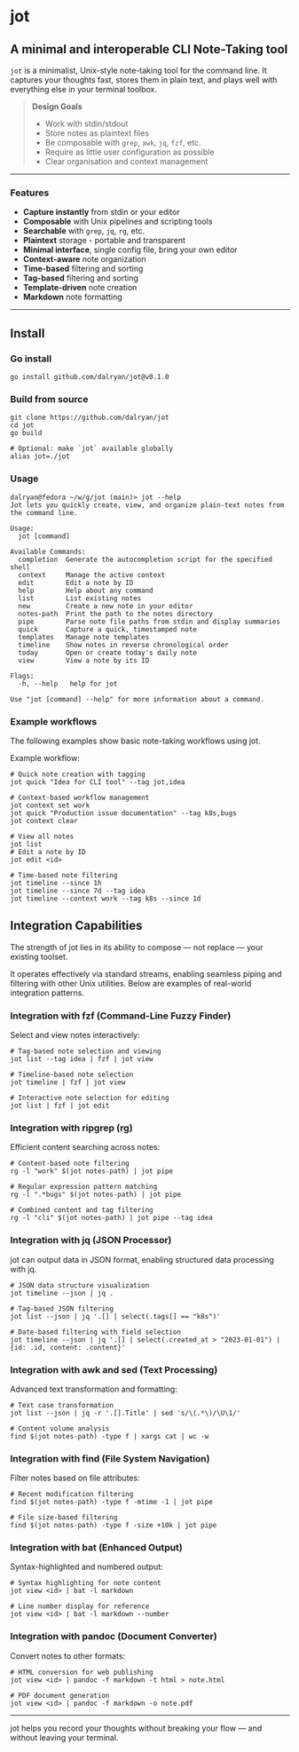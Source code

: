 # jot


## A minimal and interoperable CLI Note-Taking tool

`jot` is a minimalist, Unix-style note-taking tool for the command line. It captures your thoughts fast, stores them in plain text, and plays well with everything else in your terminal toolbox.

> **Design Goals**
> - Work with stdin/stdout
> - Store notes as plaintext files
> - Be composable with `grep`, `awk`, `jq`, `fzf`, etc.
> - Require as little user configuration as possible
> - Clear organisation and context management

---

### Features

- **Capture instantly** from stdin or your editor
- **Composable** with Unix pipelines and scripting tools
- **Searchable** with `grep`, `jq`, `rg`, etc.
- **Plaintext** storage - portable and transparent
- **Minimal interface**, single config file, bring your own editor
- **Context-aware** note organization
- **Time-based** filtering and sorting
- **Tag-based** filtering and sorting
- **Template-driven** note creation
- **Markdown** note formatting

---

## Install

### Go install

```shell
go install github.com/dalryan/jot@v0.1.0
```

### Build from source

```shell
git clone https://github.com/dalryan/jot
cd jot
go build

# Optional: make `jot` available globally
alias jot=./jot
```

### Usage

```shell
dalryan@fedora ~/w/g/jot (main)> jot --help
Jot lets you quickly create, view, and organize plain-text notes from the command line.

Usage:
  jot [command]

Available Commands:
  completion  Generate the autocompletion script for the specified shell
  context     Manage the active context
  edit        Edit a note by ID
  help        Help about any command
  list        List existing notes
  new         Create a new note in your editor
  notes-path  Print the path to the notes directory
  pipe        Parse note file paths from stdin and display summaries
  quick       Capture a quick, timestamped note
  templates   Manage note templates
  timeline    Show notes in reverse chronological order
  today       Open or create today's daily note
  view        View a note by its ID

Flags:
  -h, --help   help for jot

Use "jot [command] --help" for more information about a command.
```

### Example workflows

The following examples show basic note-taking workflows using jot.

Example workflow:

```shell
# Quick note creation with tagging
jot quick "Idea for CLI tool" --tag jot,idea

# Context-based workflow management
jot context set work
jot quick "Production issue documentation" --tag k8s,bugs
jot context clear

# View all notes
jot list
# Edit a note by ID
jot edit <id>

# Time-based note filtering
jot timeline --since 1h
jot timeline --since 7d --tag idea
jot timeline --context work --tag k8s --since 1d
```

## Integration Capabilities

The strength of jot lies in its ability to compose — not replace — your existing toolset.

It operates effectively via standard streams, enabling seamless piping and filtering with other Unix utilities. 
Below are examples of real-world integration patterns.


### Integration with fzf (Command-Line Fuzzy Finder)
Select and view notes interactively:

```shell
# Tag-based note selection and viewing
jot list --tag idea | fzf | jot view

# Timeline-based note selection
jot timeline | fzf | jot view

# Interactive note selection for editing
jot list | fzf | jot edit
```

### Integration with ripgrep (rg)

Efficient content searching across notes:

```shell
# Content-based note filtering
rg -l "work" $(jot notes-path) | jot pipe

# Regular expression pattern matching
rg -l ".*bugs" $(jot notes-path) | jot pipe

# Combined content and tag filtering
rg -l "cli" $(jot notes-path) | jot pipe --tag idea
```

### Integration with jq (JSON Processor)

jot can output data in JSON format, enabling structured data processing with jq.

```shell
# JSON data structure visualization
jot timeline --json | jq .

# Tag-based JSON filtering
jot list --json | jq '.[] | select(.tags[] == "k8s")'

# Date-based filtering with field selection
jot timeline --json | jq '.[] | select(.created_at > "2023-01-01") | {id: .id, content: .content}'
```

### Integration with awk and sed (Text Processing)

Advanced text transformation and formatting:

```shell
# Text case transformation
jot list --json | jq -r '.[].Title' | sed 's/\(.*\)/\U\1/'

# Content volume analysis
find $(jot notes-path) -type f | xargs cat | wc -w
```


### Integration with find (File System Navigation)

Filter notes based on file attributes:

```shell
# Recent modification filtering
find $(jot notes-path) -type f -mtime -1 | jot pipe

# File size-based filtering
find $(jot notes-path) -type f -size +10k | jot pipe
```

### Integration with bat (Enhanced Output)

Syntax-highlighted and numbered output:

```shell
# Syntax highlighting for note content
jot view <id> | bat -l markdown

# Line number display for reference
jot view <id> | bat -l markdown --number
```

### Integration with pandoc (Document Converter)

Convert notes to other formats:

```shell
# HTML conversion for web publishing
jot view <id> | pandoc -f markdown -t html > note.html

# PDF document generation
jot view <id> | pandoc -f markdown -o note.pdf
```

---

jot helps you record your thoughts without breaking your flow — and without leaving your terminal.